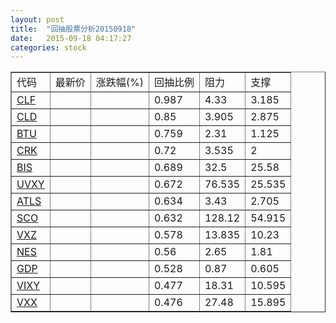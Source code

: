 ```yaml
---
layout: post
title:  "回抽股票分析20150918"
date:   2015-09-18 04:17:27
categories: stock
---
```

<script type="text/javascript">
var stockList = []
stockList.push('gb_clf');
stockList.push('gb_cld');
stockList.push('gb_btu');
stockList.push('gb_crk');
stockList.push('gb_bis');
stockList.push('gb_uvxy');
stockList.push('gb_atls');
stockList.push('gb_sco');
stockList.push('gb_vxz');
stockList.push('gb_nes');
stockList.push('gb_gdp');
stockList.push('gb_vixy');
stockList.push('gb_vxx');
</script>
<table border="1">
 <tr>
 <td>代码</td>
 <td>最新价</td>
 <td>涨跌幅(%)</td>
 <td>回抽比例</td>
 <td>阻力</td>
 <td>支撑</td>
</tr>
  <tr id="clf">
  <td><a href="http://stock.finance.sina.com.cn/usstock/quotes/CLF.html" target="_blank">CLF</a></td><td></td><td></td><td>0.987</td><td>4.33</td><td>3.185</td></tr>
  <tr id="cld">
  <td><a href="http://stock.finance.sina.com.cn/usstock/quotes/CLD.html" target="_blank">CLD</a></td><td></td><td></td><td>0.85</td><td>3.905</td><td>2.875</td></tr>
  <tr id="btu">
  <td><a href="http://stock.finance.sina.com.cn/usstock/quotes/BTU.html" target="_blank">BTU</a></td><td></td><td></td><td>0.759</td><td>2.31</td><td>1.125</td></tr>
  <tr id="crk">
  <td><a href="http://stock.finance.sina.com.cn/usstock/quotes/CRK.html" target="_blank">CRK</a></td><td></td><td></td><td>0.72</td><td>3.535</td><td>2</td></tr>
  <tr id="bis">
  <td><a href="http://stock.finance.sina.com.cn/usstock/quotes/BIS.html" target="_blank">BIS</a></td><td></td><td></td><td>0.689</td><td>32.5</td><td>25.58</td></tr>
  <tr id="uvxy">
  <td><a href="http://stock.finance.sina.com.cn/usstock/quotes/UVXY.html" target="_blank">UVXY</a></td><td></td><td></td><td>0.672</td><td>76.535</td><td>25.535</td></tr>
  <tr id="atls">
  <td><a href="http://stock.finance.sina.com.cn/usstock/quotes/ATLS.html" target="_blank">ATLS</a></td><td></td><td></td><td>0.634</td><td>3.43</td><td>2.705</td></tr>
  <tr id="sco">
  <td><a href="http://stock.finance.sina.com.cn/usstock/quotes/SCO.html" target="_blank">SCO</a></td><td></td><td></td><td>0.632</td><td>128.12</td><td>54.915</td></tr>
  <tr id="vxz">
  <td><a href="http://stock.finance.sina.com.cn/usstock/quotes/VXZ.html" target="_blank">VXZ</a></td><td></td><td></td><td>0.578</td><td>13.835</td><td>10.23</td></tr>
  <tr id="nes">
  <td><a href="http://stock.finance.sina.com.cn/usstock/quotes/NES.html" target="_blank">NES</a></td><td></td><td></td><td>0.56</td><td>2.65</td><td>1.81</td></tr>
  <tr id="gdp">
  <td><a href="http://stock.finance.sina.com.cn/usstock/quotes/GDP.html" target="_blank">GDP</a></td><td></td><td></td><td>0.528</td><td>0.87</td><td>0.605</td></tr>
  <tr id="vixy">
  <td><a href="http://stock.finance.sina.com.cn/usstock/quotes/VIXY.html" target="_blank">VIXY</a></td><td></td><td></td><td>0.477</td><td>18.31</td><td>10.595</td></tr>
  <tr id="vxx">
  <td><a href="http://stock.finance.sina.com.cn/usstock/quotes/VXX.html" target="_blank">VXX</a></td><td></td><td></td><td>0.476</td><td>27.48</td><td>15.895</td></tr>
</table>
